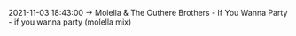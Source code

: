 2021-11-03 18:43:00 -> Molella & The Outhere Brothers - If You Wanna Party - if you wanna party (molella mix)
